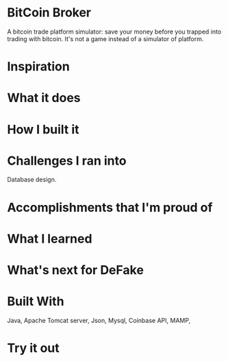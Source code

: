 # BitCoin Broker
  A bitcoin trade platform simulator: save your money before you trapped into trading with bitcoin. It's not a game instead of a simulator of platform.
# Inspiration

# What it does

# How I built it

# Challenges I ran into
  Database design.
# Accomplishments that I'm proud of

# What I learned

# What's next for DeFake

# Built With
  Java, 
  Apache Tomcat server, 
  Json, 
  Mysql, 
  Coinbase API, 
  MAMP, 
# Try it out
